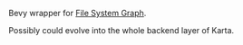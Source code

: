 Bevy wrapper for [File System Graph](https://github.com/teodosin/fs_graph).

Possibly could evolve into the whole backend layer of Karta. 
